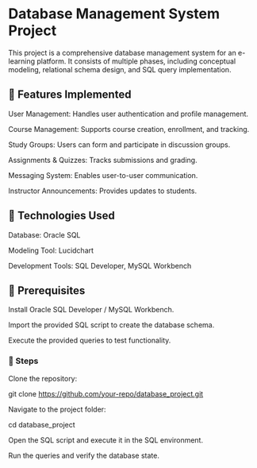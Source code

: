 # Database Management System Project

This project is a comprehensive database management system for an e-learning platform. It consists of multiple phases, including conceptual modeling, relational schema design, and SQL query implementation.

## 🔹 Features Implemented

User Management: Handles user authentication and profile management.

Course Management: Supports course creation, enrollment, and tracking.

Study Groups: Users can form and participate in discussion groups.

Assignments & Quizzes: Tracks submissions and grading.

Messaging System: Enables user-to-user communication.

Instructor Announcements: Provides updates to students.

## 🔹 Technologies Used

Database: Oracle SQL

Modeling Tool: Lucidchart

Development Tools: SQL Developer, MySQL Workbench


## 🔹 Prerequisites

Install Oracle SQL Developer / MySQL Workbench.

Import the provided SQL script to create the database schema.

Execute the provided queries to test functionality.

### 🔹 Steps

Clone the repository:

git clone https://github.com/your-repo/database_project.git

Navigate to the project folder:

cd database_project

Open the SQL script and execute it in the SQL environment.

Run the queries and verify the database state.


